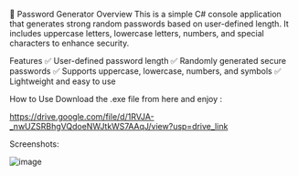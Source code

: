 🔑 Password Generator
Overview
This is a simple C# console application that generates strong random passwords based on user-defined length. It includes uppercase letters, lowercase letters, numbers, and special characters to enhance security.

Features
✅ User-defined password length
✅ Randomly generated secure passwords
✅ Supports uppercase, lowercase, numbers, and symbols
✅ Lightweight and easy to use

How to Use
Download the .exe file from here and enjoy :

https://drive.google.com/file/d/1RVJA-_nwUZSRBhgVQdoeNWJtkWS7AAqJ/view?usp=drive_link

Screenshots:

![image](https://github.com/user-attachments/assets/8768128c-581b-428e-b866-f4c0907c672b)








